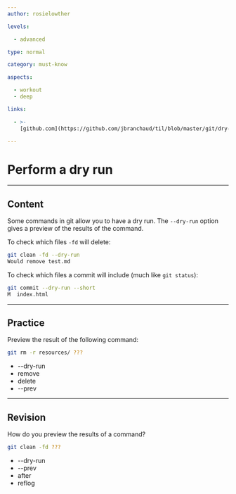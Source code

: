 ```yaml
---
author: rosielowther

levels:

  - advanced

type: normal

category: must-know

aspects:

  - workout
  - deep

links:

  - >-
    [github.com](https://github.com/jbranchaud/til/blob/master/git/dry-runs-in-git.md){website}

---
```

# Perform a dry run

---
## Content

Some commands in git allow you to have a dry run. The `--dry-run` option gives a preview of the results of the command.

To check which files `-fd` will delete:
```bash
git clean -fd --dry-run
Would remove test.md
```

To check which files a commit will include (much like `git status`):
```bash
git commit --dry-run --short
M  index.html
```

---
## Practice

Preview the result of the following command:
```bash
git rm -r resources/ ???
```

* --dry-run
* remove
* delete
* --prev

---
## Revision

How do you preview the results of a command?
```bash
git clean -fd ???
```

* --dry-run
* --prev
* after
* reflog
 
 
 
